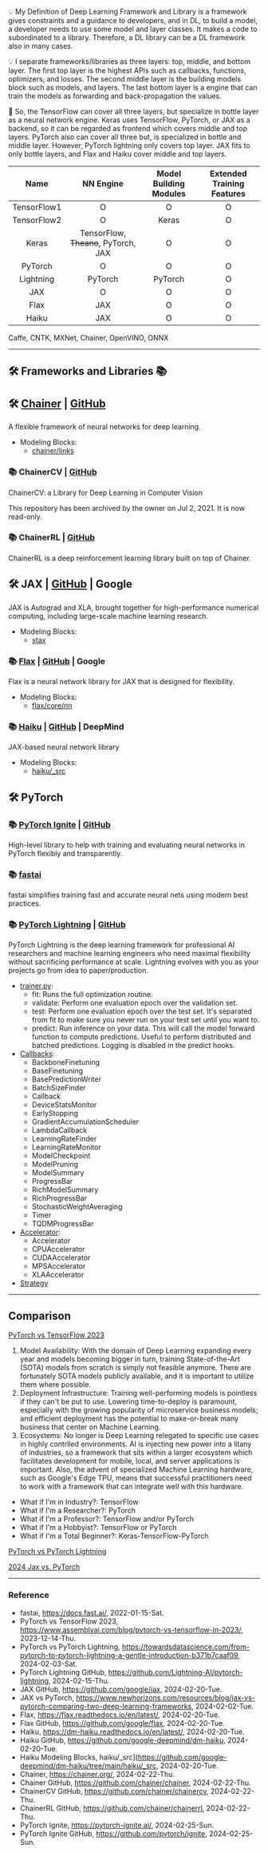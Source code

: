 :bulb: My Definition of Deep Learning Framework and Library is a framework gives constraints and a guidance to developers, and in DL, to build a model, a developer needs to use some model and layer classes. It makes a code to subordinated to a library. Therefore, a DL library can be a DL framework also in many cases.

:bulb: I separate frameworks/libraries as three layers: top, middle, and bottom layer. The first top layer is the highest APIs such as callbacks, functions, optimizers, and losses. The second middle layer is the building models block such as models, and layers. The last bottom layer is a engine that can train the models as forwarding and back-propagation the values.

:key: So, the TensorFlow can cover all three layers, but specialize in bottle layer as a neural network engine. Keras uses TensorFlow, PyTorch, or JAX as a backend, so it can be regarded as frontend which covers middle and top layers. PyTorch also can cover all three but, is specialized in bottle and middle layer. However, PyTorch lightning only covers top layer. JAX fits to only bottle layers, and Flax and Haiku cover middle and top layers.

|Name|NN Engine|Model Building Modules|Extended Training Features|
|:--:|:-------:|:--------------------:|:------------------------:|
|TensorFlow1|O|O|O|
|TensorFlow2|O|Keras|O|
|Keras|TensorFlow, ~~Theano~~, PyTorch, JAX|O|O|
|PyTorch|O|O|O|
|Lightning|PyTorch|PyTorch|O|
|JAX|O|O|O|
|Flax|JAX|O|O|
|Haiku|JAX|O|O|

Caffe, CNTK, MXNet, Chainer, OpenVINO, ONNX

---

## :hammer_and_wrench: Frameworks and Libraries :books:

## :hammer_and_wrench: [Chainer](https://chainer.org/) | [GitHub](https://github.com/chainer/chainer)

A flexible framework of neural networks for deep learning.

* Modeling Blocks:
  * [chainer/links](https://github.com/chainer/chainer/tree/master/chainer/links)

### :books: ChainerCV | [GitHub](https://github.com/chainer/chainercv)

ChainerCV: a Library for Deep Learning in Computer Vision

This repository has been archived by the owner on Jul 2, 2021. It is now read-only.

### :books: ChainerRL | [GitHub](https://github.com/chainer/chainerrl)

ChainerRL is a deep reinforcement learning library built on top of Chainer.

## :hammer_and_wrench: JAX | [GitHub](https://github.com/google/jax) | Google

JAX is Autograd and XLA, brought together for high-performance numerical computing, including large-scale machine learning research.

* Modeling Blocks:
  * [stax](https://github.com/google/jax/blob/main/jax/example_libraries/stax.py)

### :books: [Flax](https://flax.readthedocs.io/en/latest/) | [GitHub](https://github.com/google/flax) | Google

Flax is a neural network library for JAX that is designed for flexibility.

* Modeling Blocks:
  * [flax/core/nn](https://github.com/google/flax/tree/main/flax/core/nn)

### :books: [Haiku](https://dm-haiku.readthedocs.io/en/latest/) | [GitHub](https://github.com/google-deepmind/dm-haiku) | DeepMind

JAX-based neural network library

* Modeling Blocks:
  * [haiku/_src](https://github.com/google-deepmind/dm-haiku/tree/main/haiku/_src)

## :hammer_and_wrench: PyTorch

### :books: [PyTorch Ignite](https://pytorch-ignite.ai/) | [GitHub](https://github.com/pytorch/ignite)

High-level library to help with training and evaluating neural networks in PyTorch flexibly and transparently.

### :books: [fastai](https://docs.fast.ai/)

fastai simplifies training fast and accurate neural nets using modern best practices.

### :books: [PyTorch Lightning](https://lightning.ai/docs/pytorch/stable/) | [GitHub](https://github.com/Lightning-AI/pytorch-lightning)

PyTorch Lightning is the deep learning framework for professional AI researchers and machine learning engineers who need maximal flexibility without sacrificing performance at scale. Lightning evolves with you as your projects go from idea to paper/production.

* [trainer.py](https://github.com/Lightning-AI/pytorch-lightning/blob/master/src/lightning/pytorch/trainer/trainer.py):
  * fit: Runs the full optimization routine.
  * validate: Perform one evaluation epoch over the validation set.
  * test: Perform one evaluation epoch over the test set. It's separated from fit to make sure you never run on your test set until you want to.
  * predict: Run inference on your data. This will call the model forward function to compute predictions. Useful to perform distributed and batched predictions. Logging is disabled in the predict hooks.
* [Callbacks](https://lightning.ai/docs/pytorch/stable/extensions/callbacks.html):
  * BackboneFinetuning
  * BaseFinetuning
  * BasePredictionWriter
  * BatchSizeFinder
  * Callback
  * DeviceStatsMonitor
  * EarlyStopping
  * GradientAccumulationScheduler
  * LambdaCallback
  * LearningRateFinder
  * LearningRateMonitor
  * ModelCheckpoint
  * ModelPruning
  * ModelSummary
  * ProgressBar
  * RichModelSummary
  * RichProgressBar
  * StochasticWeightAveraging
  * Timer
  * TQDMProgressBar
* [Accelerator](https://lightning.ai/docs/pytorch/stable/extensions/accelerator.html):
  * Accelerator
  * CPUAccelerator
  * CUDAAccelerator
  * MPSAccelerator
  * XLAAccelerator
* [Strategy](https://lightning.ai/docs/pytorch/stable/extensions/strategy.html)

---

## Comparison

[PyTorch vs TensorFlow 2023](https://www.assemblyai.com/blog/pytorch-vs-tensorflow-in-2023/)
1. Model Availability: With the domain of Deep Learning expanding every year and models becoming bigger in turn, training State-of-the-Art (SOTA) models from scratch is simply not feasible anymore. There are fortunately SOTA models publicly available, and it is important to utilize them where possible.
2. Deployment Infrastructure: Training well-performing models is pointless if they can't be put to use. Lowering time-to-deploy is paramount, especially with the growing popularity of microservice business models; and efficient deployment has the potential to make-or-break many business that center on Machine Learning.
3. Ecosystems: No longer is Deep Learning relegated to specific use cases in highly contrlled environments. AI is injecting new power into a litany of industries, so a framework that sits within a larger ecosystem which facilitates development for mobile, local, and server applications is important. Also, the advent of specialized Machine Learning hardware, such as Google's Edge TPU, means that successful practitioners need to work with a framework that can integrate well with this hardware.
* What if I'm in Industry?: TensorFlow
* What if I'm a Researcher?: PyTorch
* What if I'm a Professor?: TensorFlow and/or PyTorch
* What if I'm a Hobbyist?: TensorFlow or PyTorch
* What if I'm a Total Beginner?: Keras-TensorFlow-PyTorch

[PyTorch vs PyTorch Lightning](https://towardsdatascience.com/from-pytorch-to-pytorch-lightning-a-gentle-introduction-b371b7caaf09)

[2024 Jax vs. PyTorch](https://www.newhorizons.com/resources/blog/jax-vs-pytorch-comparing-two-deep-learning-frameworks)

---

### Reference
- fastai, https://docs.fast.ai/, 2022-01-15-Sat.
- PyTorch vs TensorFlow 2023, https://www.assemblyai.com/blog/pytorch-vs-tensorflow-in-2023/, 2023-12-14-Thu.
- PyTorch vs PyTorch Lightning, https://towardsdatascience.com/from-pytorch-to-pytorch-lightning-a-gentle-introduction-b371b7caaf09, 2024-02-03-Sat.
- PyTorch Lightning GitHub, https://github.com/Lightning-AI/pytorch-lightning, 2024-02-15-Thu.
- JAX GitHub, https://github.com/google/jax, 2024-02-20-Tue.
- JAX vs PyTorch, https://www.newhorizons.com/resources/blog/jax-vs-pytorch-comparing-two-deep-learning-frameworks, 2024-02-02-Tue.
- Flax, https://flax.readthedocs.io/en/latest/, 2024-02-20-Tue.
- Flax GitHub, https://github.com/google/flax, 2024-02-20-Tue.
- Haiku, https://dm-haiku.readthedocs.io/en/latest/, 2024-02-20-Tue.
- Haiku GitHub, https://github.com/google-deepmind/dm-haiku, 2024-02-20-Tue.
- Haiku Modeling Blocks, haiku/_src](https://github.com/google-deepmind/dm-haiku/tree/main/haiku/_src, 2024-02-20-Tue.
- Chainer, https://chainer.org/, 2024-02-22-Thu.
- Chainer GitHub, https://github.com/chainer/chainer, 2024-02-22-Thu.
- ChainerCV GitHub, https://github.com/chainer/chainercv, 2024-02-22-Thu.
- ChainerRL GitHub, https://github.com/chainer/chainerrl, 2024-02-22-Thu.
- PyTorch Ignite, https://pytorch-ignite.ai/, 2024-02-25-Sun.
- PyTorch Ignite GitHub, https://github.com/pytorch/ignite, 2024-02-25-Sun.
